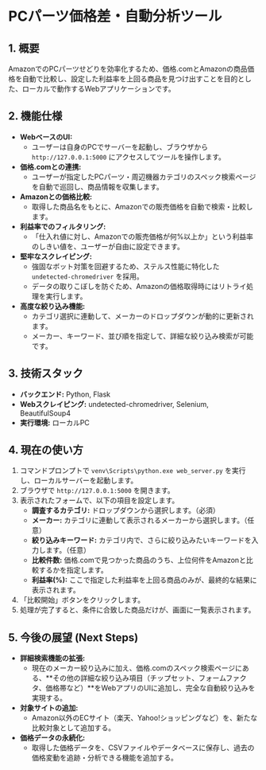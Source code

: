 # PCパーツ価格差・自動分析ツール

## 1. 概要

AmazonでのPCパーツせどりを効率化するため、価格.comとAmazonの商品価格を自動で比較し、設定した利益率を上回る商品を見つけ出すことを目的とした、ローカルで動作するWebアプリケーションです。

## 2. 機能仕様

- **WebベースのUI:**
  - ユーザーは自身のPCでサーバーを起動し、ブラウザから `http://127.0.0.1:5000` にアクセスしてツールを操作します。
- **価格.comとの連携:**
  - ユーザーが指定したPCパーツ・周辺機器カテゴリのスペック検索ページを自動で巡回し、商品情報を収集します。
- **Amazonとの価格比較:**
  - 取得した商品名をもとに、Amazonでの販売価格を自動で検索・比較します。
- **利益率でのフィルタリング:**
  - 「仕入れ値に対し、Amazonでの販売価格が何%以上か」という利益率のしきい値を、ユーザーが自由に設定できます。
- **堅牢なスクレイピング:**
  - 強固なボット対策を回避するため、ステルス性能に特化した `undetected-chromedriver` を採用。
  - データの取りこぼしを防ぐため、Amazonの価格取得時にはリトライ処理を実行します。
- **高度な絞り込み機能:**
  - カテゴリ選択に連動して、メーカーのドロップダウンが動的に更新されます。
  - メーカー、キーワード、並び順を指定して、詳細な絞り込み検索が可能です。

## 3. 技術スタック

- **バックエンド:** Python, Flask
- **Webスクレイピング:** undetected-chromedriver, Selenium, BeautifulSoup4
- **実行環境:** ローカルPC

## 4. 現在の使い方

1.  コマンドプロンプトで `venv\Scripts\python.exe web_server.py` を実行し、ローカルサーバーを起動します。
2.  ブラウザで `http://127.0.0.1:5000` を開きます。
3.  表示されたフォームで、以下の項目を設定します。
    *   **調査するカテゴリ:** ドロップダウンから選択します。（必須）
    *   **メーカー:** カテゴリに連動して表示されるメーカーから選択します。（任意）
    *   **絞り込みキーワード:** カテゴリ内で、さらに絞り込みたいキーワードを入力します。（任意）
    *   **比較件数:** 価格.comで見つかった商品のうち、上位何件をAmazonと比較するかを指定します。
    *   **利益率(%):** ここで指定した利益率を上回る商品のみが、最終的な結果に表示されます。
4.  「比較開始」ボタンをクリックします。
5.  処理が完了すると、条件に合致した商品だけが、画面に一覧表示されます。

## 5. 今後の展望 (Next Steps)

- **詳細検索機能の拡張:**
  - 現在のメーカー絞り込みに加え、価格.comのスペック検索ページにある、**その他の詳細な絞り込み項目（チップセット、フォームファクタ、価格帯など）**をWebアプリのUIに追加し、完全な自動絞り込みを実現する。
- **対象サイトの追加:**
  - Amazon以外のECサイト（楽天、Yahoo!ショッピングなど）を、新たな比較対象として追加する。
- **価格データの永続化:**
  - 取得した価格データを、CSVファイルやデータベースに保存し、過去の価格変動を追跡・分析できる機能を追加する。


